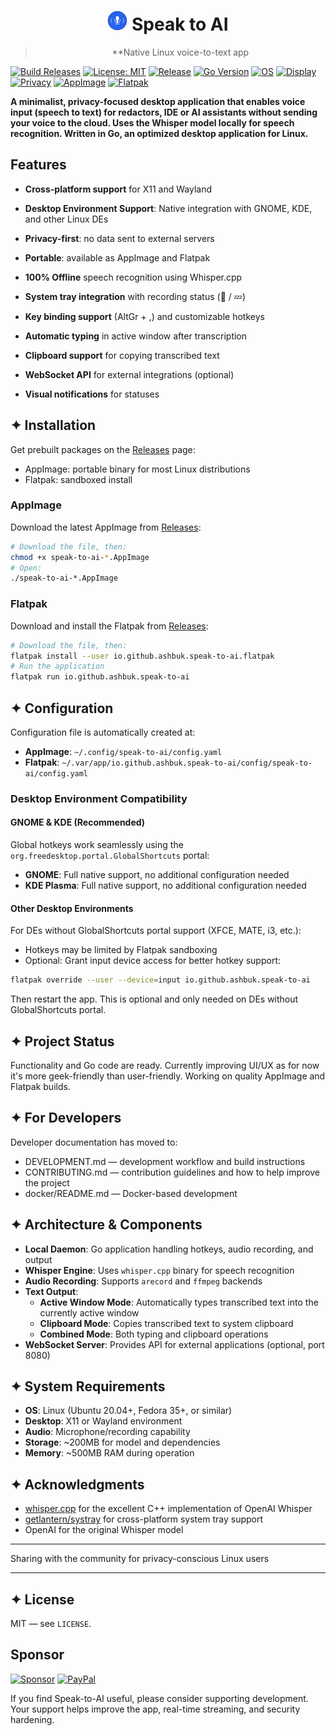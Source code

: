 <div align="center">

# <img src="https://github.com/AshBuk/speak-to-ai/raw/master/icons/io.github.ashbuk.speak-to-ai.svg" width="32" height="32" alt="Speak to AI"/> Speak to AI

> \*\*Native Linux voice-to-text app

</div>

[![Build Releases](https://github.com/AshBuk/speak-to-ai/actions/workflows/build-releases.yml/badge.svg)](https://github.com/AshBuk/speak-to-ai/actions/workflows/build-releases.yml)
[![License: MIT](https://img.shields.io/badge/License-MIT-yellow.svg)](https://opensource.org/licenses/MIT)
[![Release](https://img.shields.io/github/v/release/AshBuk/speak-to-ai?sort=semver)](https://github.com/AshBuk/speak-to-ai/releases)
[![Go Version](https://img.shields.io/badge/go-1.24-00ADD8?logo=go)](https://go.dev/)
[![OS](https://img.shields.io/badge/OS-Linux-34a853?logo=linux)](#-system-requirements)
[![Display](https://img.shields.io/badge/Display-Wayland%20%2F%20X11-ff69b4)](#-features)
[![Privacy](https://img.shields.io/badge/Privacy-Offline-blueviolet)](#-features)
[![AppImage](https://img.shields.io/badge/AppImage-available-0a7cff?logo=appimage)](https://github.com/AshBuk/speak-to-ai/releases)
[![Flatpak](https://img.shields.io/badge/Flatpak-available-4a90e2?logo=flatpak)](https://github.com/AshBuk/speak-to-ai/releases)

 **A minimalist, privacy-focused desktop application that enables voice input (speech to text) for redactors, IDE or AI assistants without sending your voice to the cloud. Uses the Whisper model locally for speech recognition. Written in Go, an optimized desktop application for Linux.**

## Features

- **Cross-platform support** for X11 and Wayland
- **Desktop Environment Support**: Native integration with GNOME, KDE, and other Linux DEs
- **Privacy-first**: no data sent to external servers
- **Portable**: available as AppImage and Flatpak

- **100% Offline** speech recognition using Whisper.cpp
- **System tray integration** with recording status (🎤 / 💤)
- **Key binding support** (AltGr + ,) and customizable hotkeys
- **Automatic typing** in active window after transcription
- **Clipboard support** for copying transcribed text
- **WebSocket API** for external integrations (optional)
- **Visual notifications** for statuses


## ✦ Installation

Get prebuilt packages on the [Releases](https://github.com/AshBuk/speak-to-ai/releases) page:

- AppImage: portable binary for most Linux distributions
- Flatpak: sandboxed install

### AppImage

Download the latest AppImage from [Releases](https://github.com/AshBuk/speak-to-ai/releases):

```bash
# Download the file, then:
chmod +x speak-to-ai-*.AppImage
# Open:
./speak-to-ai-*.AppImage
```

### Flatpak

Download and install the Flatpak from [Releases](https://github.com/AshBuk/speak-to-ai/releases):

```bash
# Download the file, then:
flatpak install --user io.github.ashbuk.speak-to-ai.flatpak
# Run the application
flatpak run io.github.ashbuk.speak-to-ai
```

## ✦ Configuration

Configuration file is automatically created at:
- **AppImage**: `~/.config/speak-to-ai/config.yaml`
- **Flatpak**: `~/.var/app/io.github.ashbuk.speak-to-ai/config/speak-to-ai/config.yaml`

### Desktop Environment Compatibility

#### GNOME & KDE (Recommended)
Global hotkeys work seamlessly using the `org.freedesktop.portal.GlobalShortcuts` portal:
- **GNOME**: Full native support, no additional configuration needed
- **KDE Plasma**: Full native support, no additional configuration needed

#### Other Desktop Environments
For DEs without GlobalShortcuts portal support (XFCE, MATE, i3, etc.):
- Hotkeys may be limited by Flatpak sandboxing
- Optional: Grant input device access for better hotkey support:

```bash
flatpak override --user --device=input io.github.ashbuk.speak-to-ai
```

Then restart the app. This is optional and only needed on DEs without GlobalShortcuts portal.

## ✦ Project Status

Functionality and Go code are ready. Currently improving UI/UX as for now it's more geek-friendly than user-friendly. Working on quality AppImage and Flatpak builds.


## ✦ For Developers

Developer documentation has moved to:

- DEVELOPMENT.md — development workflow and build instructions
- CONTRIBUTING.md — contribution guidelines and how to help improve the project
- docker/README.md — Docker-based development

## ✦ Architecture & Components

- **Local Daemon**: Go application handling hotkeys, audio recording, and output
- **Whisper Engine**: Uses `whisper.cpp` binary for speech recognition
- **Audio Recording**: Supports `arecord` and `ffmpeg` backends
- **Text Output**: 
  - **Active Window Mode**: Automatically types transcribed text into the currently active window
  - **Clipboard Mode**: Copies transcribed text to system clipboard
  - **Combined Mode**: Both typing and clipboard operations
- **WebSocket Server**: Provides API for external applications (optional, port 8080)

## ✦ System Requirements

- **OS**: Linux (Ubuntu 20.04+, Fedora 35+, or similar)
- **Desktop**: X11 or Wayland environment
- **Audio**: Microphone/recording capability
- **Storage**: ~200MB for model and dependencies
- **Memory**: ~500MB RAM during operation

## ✦ Acknowledgments

- [whisper.cpp](https://github.com/ggerganov/whisper.cpp) for the excellent C++ implementation of OpenAI Whisper
- [getlantern/systray](https://github.com/getlantern/systray) for cross-platform system tray support
- OpenAI for the original Whisper model

---

Sharing with the community for privacy-conscious Linux users

---
## ✦ License

MIT — see `LICENSE`.

## Sponsor

[![Sponsor](https://img.shields.io/badge/Sponsor-💖-pink?style=for-the-badge&logo=github)](https://github.com/sponsors/AshBuk) [![PayPal](https://img.shields.io/badge/PayPal-00457C?style=for-the-badge&logo=paypal&logoColor=white)](https://www.paypal.com/donate/?hosted_button_id=R3HZH8DX7SCJG)

If you find Speak-to-AI useful, please consider supporting development. Your support helps improve the app, real-time streaming, and security hardening.

